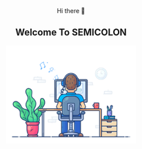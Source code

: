 
<div align="center" width="50">
Hi there 👋
<h2><strong>Welcome To SEMICOLON</strong></h2>
<img src="https://github.com/edu-semicolon/SEMI-C/blob/main/dev-working_rounded.gif" href="https://github.com/sp-xd" alt="CoDiNg RocKs"  width="60%"/><br> 
  
</div>
